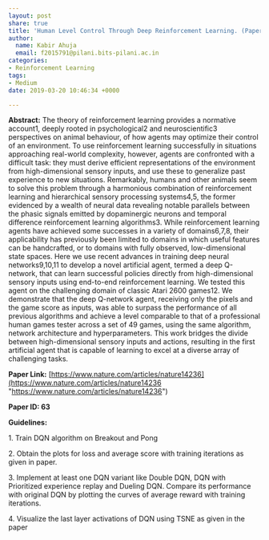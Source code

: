 ```yaml
---
layout: post
share: true
title: 'Human Level Control Through Deep Reinforcement Learning. (Paper ID: 63)'
author:
  name: Kabir Ahuja
  email: f2015791@pilani.bits-pilani.ac.in
categories:
- Reinforcement Learning
tags:
- Medium
date: 2019-03-20 10:46:34 +0000

---
```

**Abstract:** The theory of reinforcement learning provides a normative account1, deeply rooted in psychological2 and neuroscientific3 perspectives on animal behaviour, of how agents may optimize their control of an environment. To use reinforcement learning successfully in situations approaching real-world complexity, however, agents are confronted with a difficult task: they must derive efficient representations of the environment from high-dimensional sensory inputs, and use these to generalize past experience to new situations. Remarkably, humans and other animals seem to solve this problem through a harmonious combination of reinforcement learning and hierarchical sensory processing systems4,5, the former evidenced by a wealth of neural data revealing notable parallels between the phasic signals emitted by dopaminergic neurons and temporal difference reinforcement learning algorithms3. While reinforcement learning agents have achieved some successes in a variety of domains6,7,8, their applicability has previously been limited to domains in which useful features can be handcrafted, or to domains with fully observed, low-dimensional state spaces. Here we use recent advances in training deep neural networks9,10,11 to develop a novel artificial agent, termed a deep Q-network, that can learn successful policies directly from high-dimensional sensory inputs using end-to-end reinforcement learning. We tested this agent on the challenging domain of classic Atari 2600 games12. We demonstrate that the deep Q-network agent, receiving only the pixels and the game score as inputs, was able to surpass the performance of all previous algorithms and achieve a level comparable to that of a professional human games tester across a set of 49 games, using the same algorithm, network architecture and hyperparameters. This work bridges the divide between high-dimensional sensory inputs and actions, resulting in the first artificial agent that is capable of learning to excel at a diverse array of challenging tasks.

**Paper Link:** [https://www.nature.com/articles/nature14236](https://www.nature.com/articles/nature14236 "https://www.nature.com/articles/nature14236")

**Paper ID: 63**

**Guidelines:**

1\. Train DQN algorithm on Breakout and Pong

2\. Obtain the plots for loss and average score with training iterations as given in paper.

3\. Implement at least one DQN variant like Double DQN, DQN with Prioritized experience replay and Dueling DQN. Compare its performance with original DQN by plotting the curves of average reward with training iterations.

4\. Visualize the last layer activations of DQN using TSNE as given in the paper